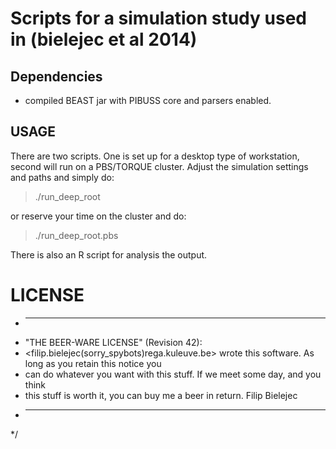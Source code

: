 Scripts for a simulation study used in (bielejec et al 2014)
============================================================

Dependencies
------------
- compiled BEAST jar with PIBUSS core and parsers enabled.

USAGE
-----

There are two scripts. One is set up for a desktop type of workstation, second will run on a PBS/TORQUE cluster.
Adjust the simulation settings and paths and simply do:

> ./run_deep_root

or reserve your time on the cluster and do:

> ./run_deep_root.pbs

There is also an R script for analysis the output.

LICENSE
=======

 * ----------------------------------------------------------------------------
 * "THE BEER-WARE LICENSE" (Revision 42):
 * <filip.bielejec(sorry_spybots)rega.kuleuve.be> wrote this software. As long as you retain this notice you
 * can do whatever you want with this stuff. If we meet some day, and you think
 * this stuff is worth it, you can buy me a beer in return. Filip Bielejec
 * ----------------------------------------------------------------------------
 */
